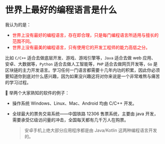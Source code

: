 # 世界上最好的编程语言是什么

我认为的是：

- <font color='red'>世界上没有最好的编程语言，存在即合理，只是每门编程语言所适用与擅长的范围不同。</font>
- <font color='red'>世界上没有最美的编程语言，只有使用它的开发工程师的能力高低之分。</font>

比如 `C/C++` 适合去做底层开发、游戏、游戏引擎等，`Java` 适合去做 web 应用、安卓、大数据等，`Python` 适合去做人工智能等，`PHP` 适合去做网页开发等，`Go` 是区块链的主力开发语言。学习任何一门语言都需要十几年内功的积累，因此你必须要知道你到底对什么感兴趣，因为如果没兴趣这将对你来说是一个非常难熬与痛苦的学习过程。

📑 举两个大家熟知的软件的例子：

- 操作系统 Windows、Linux、Mac、Android 均由 C/C++ 开发。

- 全球最大的票务交易系统——中国铁路 12306 售票系统，主要由 java 开发，需要承受亿级访问量的冲击，全国每天都有几千万人在购票。

  > 安卓手机上绝大部分应用程序都是由 Java/Kotlin 这两种编程语言开发的。
